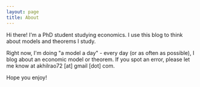 ```yaml
---
layout: page
title: About
---
```


Hi there! I'm a PhD student studying economics. I use this blog to think about models and theorems I study.

Right now, I'm doing "a model a day" - every day (or as often as possible), I blog about an economic model or theorem. If you spot an error, please let me know at akhilrao72 [at] gmail [dot] com.

Hope you enjoy!